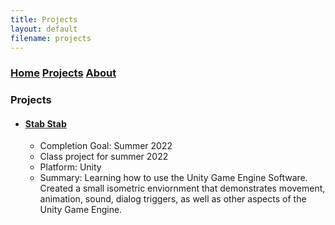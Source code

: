 ```yaml
---
title: Projects
layout: default
filename: projects
--- 
```

### [Home](https://beandevstudios.com/) [Projects](https://beandevstudios.com/pages/Projects/projects) [About](https://beandevstudios.com/pages/About/aboutme)
### Projects
- #### [Stab Stab](https://github.com/BeanDevStudios/UnityDungeonGameIso.git/)
  - Completion Goal: Summer 2022
  - Class project for summer 2022
  - Platform: Unity
  - Summary: Learning how to use the Unity Game Engine Software. Created a small isometric enviornment that demonstrates movement, animation, sound, dialog triggers, as well as other aspects of the Unity Game Engine.
